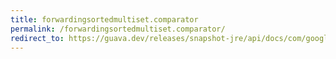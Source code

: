```yaml
---
title: forwardingsortedmultiset.comparator
permalink: /forwardingsortedmultiset.comparator/
redirect_to: https://guava.dev/releases/snapshot-jre/api/docs/com/google/common/collect/ForwardingSortedMultiset.html#comparator--
---
```

